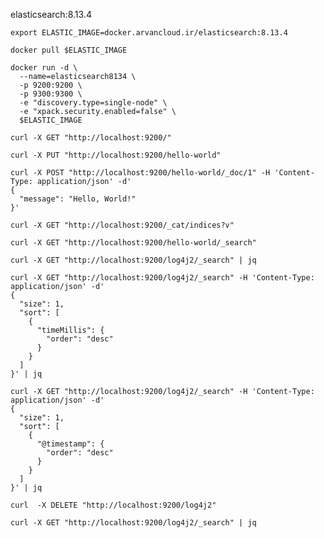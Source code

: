 elasticsearch:8.13.4

```shell
export ELASTIC_IMAGE=docker.arvancloud.ir/elasticsearch:8.13.4
```
```shell
docker pull $ELASTIC_IMAGE
```

```shell
docker run -d \
  --name=elasticsearch8134 \
  -p 9200:9200 \
  -p 9300:9300 \
  -e "discovery.type=single-node" \
  -e "xpack.security.enabled=false" \
  $ELASTIC_IMAGE
```

```shell
curl -X GET "http://localhost:9200/"
```

```shell
curl -X PUT "http://localhost:9200/hello-world"
```

```shell
curl -X POST "http://localhost:9200/hello-world/_doc/1" -H 'Content-Type: application/json' -d'
{
  "message": "Hello, World!"
}'
```

```shell
curl -X GET "http://localhost:9200/_cat/indices?v"
```
```shell
curl -X GET "http://localhost:9200/hello-world/_search"
```

```shell
curl -X GET "http://localhost:9200/log4j2/_search" | jq
```

```shell
curl -X GET "http://localhost:9200/log4j2/_search" -H 'Content-Type: application/json' -d'
{
  "size": 1,
  "sort": [
    {
      "timeMillis": {
        "order": "desc"
      }
    }
  ]
}' | jq
```


```shell
curl -X GET "http://localhost:9200/log4j2/_search" -H 'Content-Type: application/json' -d'
{
  "size": 1,
  "sort": [
    {
      "@timestamp": {
        "order": "desc"
      }
    }
  ]
}' | jq
```


```shell
curl  -X DELETE "http://localhost:9200/log4j2"
```

```shell
curl -X GET "http://localhost:9200/log4j2/_search" | jq
```
